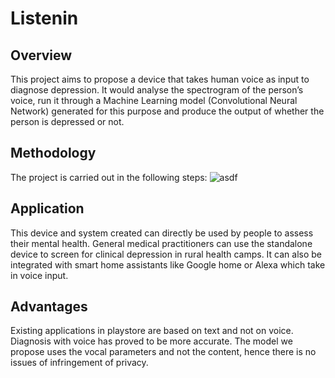 # Listenin

## Overview
This project aims to propose a device that takes human voice as input to diagnose depression.
It would analyse the spectrogram of the person’s voice, run it through a Machine Learning model (Convolutional Neural Network) generated for this purpose and produce the output of whether the person is depressed or not. 

## Methodology
The project is carried out in the following steps:
![asdf](https://user-images.githubusercontent.com/34811051/43038331-0cd8369c-8d35-11e8-8ab2-05e384d5da81.jpg)

## Application
This device and system created can directly be used by people to assess their mental health.
General medical practitioners can use the standalone device to screen for clinical depression in rural health camps. It can also be integrated with smart home assistants like Google home or Alexa which take in voice input.

## Advantages

Existing applications in playstore are based on text and not on voice. Diagnosis with voice has proved to be more accurate. The model we propose uses the vocal parameters and not the content, hence there is no issues of infringement of privacy.

  

